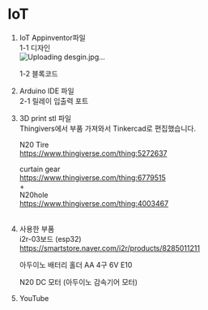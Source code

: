 # IoT
1. IoT Appinventor파일<br/>
   1-1 디자인<br/>![Uploading desgin.jpg…]()

   
   1-2 블록코드

2. Arduino IDE 파일<br/>
   2-1 릴레이 입출력 포트
   
4. 3D print stl 파일<br/>
   Thingivers에서 부품 가져와서 Tinkercad로 편집했습니다.
   
   N20 Tire<br/>
   https://www.thingiverse.com/thing:5272637

   curtain gear<br/>
   https://www.thingiverse.com/thing:6779515<br/>
   +<br/>
   N20hole<br/>
   https://www.thingiverse.com/thing:4003467<br/>
   <br/>
6. 사용한 부품<br/>
   i2r-03보드 (esp32)<br/>
   https://smartstore.naver.com/i2r/products/8285011211

   아두이노 배터리 홀더 AA 4구 6V E10

   N20 DC 모터 (아두이노 감속기어 모터)

7. YouTube<br/>
   
